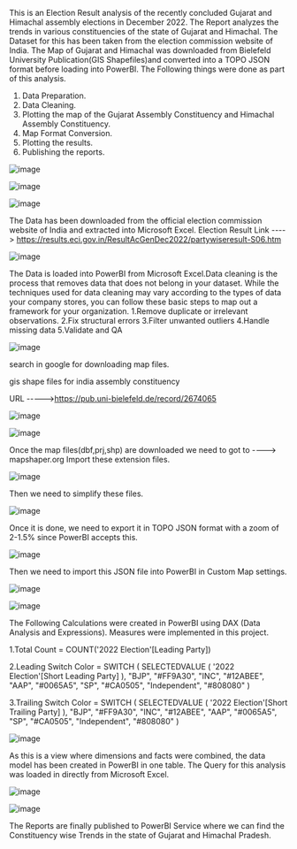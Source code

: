 This is an Election Result analysis of the recently concluded Gujarat and Himachal assembly elections in December 2022. The Report analyzes the trends in various constituencies of the state of Gujarat and Himachal. 
The Dataset for this has been taken from the election commission website of India. The Map of Gujarat and Himachal was downloaded from Bielefeld University Publication(GIS Shapefiles)and converted into a TOPO JSON format before loading into PowerBI.
The Following things were done as part of this analysis.

1. Data Preparation.
2. Data Cleaning.
3. Plotting the map of the Gujarat Assembly Constituency and Himachal Assembly Constituency.
4. Map Format Conversion.
5. Plotting the results.
6. Publishing the reports.


![image](https://user-images.githubusercontent.com/119685963/210132898-36d0b134-7779-4a2c-9d0f-2123a9575825.png)



![image](https://user-images.githubusercontent.com/119685963/210133333-b9b7c43d-c568-45cf-b002-f0f7ca2c08de.png)


![image](https://user-images.githubusercontent.com/119685963/210133679-803369b0-4fd0-4c6b-9f32-68ff2173b700.png)

The Data has been downloaded from the official election commission website of India and extracted into Microsoft Excel.
Election Result Link ----> https://results.eci.gov.in/ResultAcGenDec2022/partywiseresult-S06.htm 



![image](https://user-images.githubusercontent.com/119685963/210133729-8cceee96-991d-468f-b9c2-3a83157abb1e.png)

The Data is loaded into PowerBI from Microsoft Excel.Data cleaning is the process that removes data that does not belong in your dataset.
While the techniques used for data cleaning may vary according to the types of data your company stores, you can follow these basic steps to map out a framework for your organization.
1.Remove duplicate or irrelevant observations.
2.Fix structural errors
3.Filter unwanted outliers
4.Handle missing data
5.Validate and QA



![image](https://user-images.githubusercontent.com/119685963/210135587-654e07d7-14da-4a18-8b8c-d4feb6ba26ae.png)

search in google for downloading map files.

gis shape files for india  assembly constituency

URL ----->https://pub.uni-bielefeld.de/record/2674065


![image](https://user-images.githubusercontent.com/119685963/210135663-86157653-9809-4b4d-bc57-d4b13bedd496.png)



![image](https://user-images.githubusercontent.com/119685963/210135691-e938f5b8-7561-47f1-bb98-862f746916cb.png)


Once the map files(dbf,prj,shp) are downloaded we need to got to ----> mapshaper.org 
Import these extension files.

![image](https://user-images.githubusercontent.com/119685963/210135771-36c3800c-f0a6-4677-854c-96a755d5ec89.png)


Then we need to simplify these files.

![image](https://user-images.githubusercontent.com/119685963/210135786-7a7465de-322e-4fd8-97cf-25fc7270189d.png)


Once it is done, we need to export it in TOPO JSON format with a zoom of 2-1.5% since PowerBI accepts this.



![image](https://user-images.githubusercontent.com/119685963/210135822-48bbbf14-07ee-4f39-988a-9d5163aafdd9.png)



Then we need to import this JSON file into PowerBI in Custom Map settings.

![image](https://user-images.githubusercontent.com/119685963/210136151-b6a27327-5fd9-4303-988c-949ff2b975df.png)



![image](https://user-images.githubusercontent.com/119685963/210135878-0d167fa3-6699-4eb2-84e5-6da85f44a98e.png)

The Following Calculations were created in PowerBI using DAX (Data Analysis and Expressions). Measures were implemented in this project.

1.Total Count = COUNT('2022 Election'[Leading Party])

2.Leading Switch Color =
SWITCH (
    SELECTEDVALUE ( '2022 Election'[Short Leading Party] ),
    "BJP", "#FF9A30",
    "INC", "#12ABEE",
    "AAP", "#0065A5",
    "SP", "#CA0505",
    "Independent", "#808080"
)

3.Trailing Switch Color = 
SWITCH (
    SELECTEDVALUE ( '2022 Election'[Short Trailing Party] ),
    "BJP", "#FF9A30",
    "INC", "#12ABEE",
    "AAP", "#0065A5",
    "SP", "#CA0505",
    "Independent", "#808080"
)

![image](https://user-images.githubusercontent.com/119685963/210135985-21994b72-14b2-40ca-ba9c-cd574feef9ef.png)


As this is a view where dimensions and facts were combined, the data model has been created in PowerBI in one table. The Query for this analysis was loaded in directly from Microsoft Excel.

![image](https://user-images.githubusercontent.com/119685963/210136013-e560f63d-fa89-422a-a4c2-6b470c224cff.png)


![image](https://user-images.githubusercontent.com/119685963/210136063-61344c67-4400-4cd7-a1ab-4780a414ba9d.png)


The Reports are finally published to PowerBI Service where we can find the Constituency wise Trends in the state of Gujarat and Himachal Pradesh.






